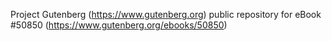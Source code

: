 Project Gutenberg (https://www.gutenberg.org) public repository for
eBook #50850 (https://www.gutenberg.org/ebooks/50850)

